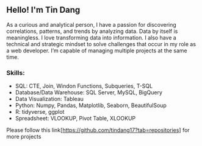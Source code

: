 ## Hello! I'm Tin Dang

As a curious and analytical person, I have a passion for discovering correlations, patterns, and trends by analyzing data. Data by itself is meaningless. I love transforming data into information. I also have a technical and strategic mindset to solve challenges that occur in my role as a web developer. I’m capable of managing multiple projects at the same time. 

### Skills:
* SQL: CTE, Join, Windon Functions, Subqueries, T-SQL
* Database/Data Warehouse: SQL Server, MySQL, BigQuery
* Data Visualization: Tableau
* Python: Numpy, Pandas, Matplotlib, Seaborn, BeautifulSoup
* R: tidyverse, ggplot
* Spreadsheet: VLOOKUP, Pivot Table, XLOOKUP

Please follow this link[https://github.com/tindang17?tab=repositories] for more projects
